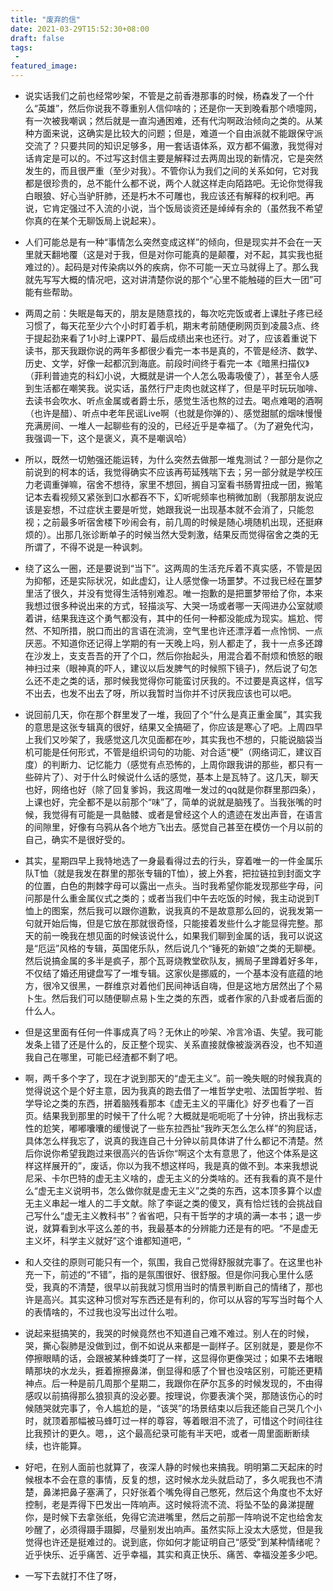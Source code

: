 ```yaml
---
title: "废弃的信"
date: 2021-03-29T15:52:30+08:00
draft: false
tags:
 - 
featured_image:
---
```


- 说实话我们之前也经常吵架，不管是之前香港那事的时候，杨森发了一个什么“英雄”，然后你说我不尊重别人信仰啥的；还是你一天到晚看那个喷嚏网，有一次被我嘲讽；然后就是一直沟通困难，还有代沟啊政治倾向之类的。从某种方面来说，这确实是比较大的问题；但是，难道一个自由派就不能跟保守派交流了？只要共同的知识足够多，用一套话语体系，双方都不偏激，我觉得对话肯定是可以的。不过写这封信主要是解释过去两周出现的新情况，它是突然发生的，而且很严重（至少对我）。不管你认为我们之间的关系如何，它对我都是很珍贵的，总不能什么都不说，两个人就这样走向陌路吧。无论你觉得我白眼狼、好心当驴肝肺，还是朽木不可雕也，我应该还有解释的权利吧。再说，它肯定强过不入流的小说，当个饭局谈资还是绰绰有余的（虽然我不希望你真的在某个无聊饭局上说起来）。
- 人们可能总是有一种“事情怎么突然变成这样”的倾向，但是现实并不会在一天里就天翻地覆（这是对于我，但是对你可能真的是颠覆，对不起，其实我也挺难过的）。起码是对传染病以外的疾病，你不可能一天立马就得上了。那么我就先写写大概的情况吧，这对讲清楚你说的那个“心里不能触碰的巨大一团”可能有些帮助。
- 两周之前：失眠是每天的，朋友是随意找的，每次吃完饭或者上课肚子疼已经习惯了，每天花至少六个小时盯着手机，期末考前随便刷网页到凌晨3点、终于提起劲来看了1小时上课PPT、最后成绩出来也还行。对了，应该着重说下读书，那天我跟你说的两年多都很少看完一本书是真的，不管是经济、数学、历史、文学，好像一起都沉到海底。前段时间终于看完一本《暗黑扫描仪》（菲利普迪克的科幻小说，大概就是讲一个人怎么吸毒吸傻了），甚至令人感到生活都在嘲笑我。说实话，虽然行尸走肉也就这样了，但是平时玩玩咖啡、去读书会吹水、听点金属或者爵士乐，感觉生活也熬的过去。喝点难喝的酒啊（也许是醋）、听点中老年民谣Live啊（也就是你弹的）、感觉甜腻的烟味慢慢充满房间、一堆人一起聊些有的没的，已经近乎是幸福了。（为了避免代沟，我强调一下，这个是褒义，真不是嘲讽哈）
- 所以，既然一切勉强还能运转，为什么突然去做那一堆鬼测试？一部分是你之前说到的柯本的话，我觉得确实不应该再苟延残喘下去；另一部分就是学校压力老调重弹嘛，宿舍不想待，家里不想回，搁自习室看书肠胃扭成一团，搬笔记本去看视频又紧张到口水都吞不下，幻听呢频率也稍微加剧（我那朋友说应该是妄想，不过症状主要是听觉，她跟我说一出现基本就不会消了，只能忽视；之前最多听宿舍楼下吵闹会有，前几周的时候是随心境随机出现，还挺麻烦的）。出那几张诊断单子的时候当然大受刺激，结果反而觉得宿舍之类的无所谓了，不得不说是一种讽刺。
- 绕了这么一圈，还是要说到“当下”。这两周的生活充斥着不真实感，不管是因为抑郁，还是实际状况，如此虚幻，让人感觉像一场噩梦。不过我已经在噩梦里活了很久，并没有觉得生活特别难忍。唯一抱歉的是把噩梦带给了你，本来我想过很多种说出来的方式，轻描淡写、大哭一场或者哪一天闯进办公室就顺着讲，结果我连这个勇气都没有，其中的任何一种都没能成为现实。尴尬、愕然、不知所措，脱口而出的言语在流淌，空气里也许还漂浮着一点怜悯、一点厌恶。不知道你还记得上学期的有一天晚上吗，别人都走了，我十一点多还蹲在沙发上，支支吾吾的开了个口，然后你抬起头，用混合着不耐烦和愤怒的眼神扫过来（眼神真的吓人，建议以后发脾气的时候照下镜子)，然后说了句怎么还不走之类的话，那时候我觉得你可能蛮讨厌我的。不过要是真这样，信写不出去，也发不出去了呀，所以我暂时当你并不讨厌我应该也可以吧。
- 说回前几天，你在那个群里发了一堆，我回了个“什么是真正重金属”，其实我的意思是这张专辑真的很好，结果又全搞砸了，你应该是寒心了吧。上周四早上我们又吵架了，我感觉这几次见面都在吵，其实我也不想的，只能说脑袋当机可能是任何形式，不管是组织词句的功能、对合适“梗”（网络词汇，建议百度）的判断力、记忆能力（感觉有点恐怖的，上周你跟我讲的那些，都只有一些碎片了）、对于什么时候说什么话的感觉，基本上是瓦特了。这几天，聊天也好，网络也好（除了回复爹妈，我这周唯一发过的qq就是你群里那四条），上课也好，完全都不是以前那个“味”了，简单的说就是脑残了。当我张嘴的时候，我觉得有可能是一具骷髅、或者是曾经这个人的遗迹在发出声音，在语言的间隙里，好像有乌鸦从各个地方飞出去。感觉自己甚至在模仿一个月以前的自己，确实不是很好受的。
- 其实，星期四早上我特地选了一身最看得过去的行头，穿着唯一的一件金属乐队T恤（就是我发在群里的那张专辑的T恤），披上外套，把拉链拉到封面文字的位置，白色的荆棘字母可以露出一点头。当时我希望你能发现那些字母，问问那是什么重金属仪式之类的；或者当我们中午去吃饭的时候，我主动说到T恤上的图案，然后我可以跟你道歉，说我真的不是故意那么回的，说我发第一句就开始后悔，但是它放在那就很奇怪，只能接着发些什么才能显得完整。那天的前一晚我在想见面的时候该说什么，如果我们聊到金属的话，我可以说这是“厄运”风格的专辑，英国佬乐队，然后说几个“锤死的新娘”之类的无聊梗。然后说搞金属的多半是疯子，那个瓦哥烧教堂砍队友，搁局子里蹲着好多年，不仅结了婚还用键盘写了一堆专辑。这家伙是挪威的，一个基本没有底蕴的地方，很冷又很黑，一群维京对着他们民间神话自嗨，但是这地方居然出了个易卜生。然后我们可以随便聊点易卜生之类的东西，或者作家的八卦或者后面的什么人。
- 但是这里面有任何一件事成真了吗？无休止的吵架、冷言冷语、失望。我可能发条上错了还是什么的，反正整个现实、关系直接就像被漩涡吞没，也不知道我自己在哪里，可能已经渣都不剩了吧。
- 啊，两千多个字了，现在才说到那天的“虚无主义”。前一晚失眠的时候我真的觉得说这个是个好主意，因为我真的跑去借了一堆哲学史啦、法国哲学啦、哲学导论之类的东西，拼着脑残看那本《虚无主义的平庸化》好歹也看了一百页。结果我到那里的时候干了什么呢？大概就是呃呃呃了十分钟，挤出我标志性的尬笑，嘟嘟囔囔的缓慢说了一些东拉西扯“我昨天怎么怎么样”的狗屁话，具体怎么样我忘了，说真的我连自己十分钟以前具体讲了什么都记不清楚。然后你说你希望我跑过来很高兴的告诉你“啊这个太有意思了，他这个体系是这样这样展开的”，废话，你以为我不想这样吗，我是真的做不到。本来我想说尼采、卡尔巴特的虚无主义啥的，虚无主义的分类啥的。还有我看的真不是什么“虚无主义说明书，怎么做你就是虚无主义”之类的东西，这本顶多算个以虚无主义串起一堆人的二手文献。除了李诞之类的傻叉，真有恰烂钱的会挑战自己写什么“虚无主义教科书”？省省吧，只有干哲学的才填的满一本书；退一步说，就算看到水平这么差的书，我最基本的分辨能力还是有的吧。“不是虚无主义坏，科学主义就好”这个谁都知道吧，“

- 和人交往的原则可能只有一个，氛围，我自己觉得舒服就完事了。在这里也补充一下，前述的“不错”，指的是氛围很好、很舒服。但是你问我心里什么感受，我真的不清楚，很早以前我就习惯用当时的情景判断自己的情绪了，那也许是高兴。其实这种习惯对写东西还是有利的，你可以从容的写写当时每个人的表情啥的，不过我也没写出过什么啦。
- 说起来挺搞笑的，我哭的时候竟然也不知道自己难不难过。别人在的时候，哭，撕心裂肺是没做到过，倒不如说从来都是一副样子。区别就是，要是你不停擦眼睛的话，会跟被某种蜂类叮了一样，这显得你更像哭过；如果不去堵眼睛那块的水龙头，捱着擦擦鼻涕，倒显得和感了个冒也没啥区别，可能还更精神点。后一种是前几周那个星期二，我跟你在萨尔瓦多的时候发现的，不由得感叹以前搞得那么狼狈真的没必要。按理说，你要表演个哭，那随该伤心的时候随哭就完事了，令人尴尬的是，“该哭”的场景结束以后我还能自己哭几个小时，就顶着那幅被马蜂叮过一样的尊容，等着眼泪不流了，可惜这个时间往往比我预计的更久。嗯，，这个最高纪录可能有半天吧，或者一周里面断断续续，也许能算。
- 好吧，在别人面前也就算了，夜深人静的时候也来搞我。明明第二天起床的时候根本不会在意的事情，反复的想，这时候水龙头就启动了，多久呢我也不清楚，鼻涕把鼻子塞满了，只好张着个嘴免得自己憋死，然后这个角度也不太好控制，老是弄得下巴发出一阵响声。这时候将流不流、将坠不坠的鼻涕提醒你，是时候下去拿张纸，免得它流进嘴里，然后之前那一阵响说不定也给舍友吵醒了，必须得蹑手蹑脚，尽量别发出响声。虽然实际上没太大感觉，但是我觉得也许还是挺难过的。说到底，你如何才能证明自己“感受”到某种情绪呢？近乎快乐、近乎痛苦、近乎幸福，其实和真正快乐、痛苦、幸福没差多少吧。
- 一写下去就打不住了呀，
